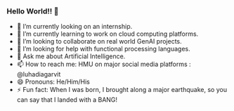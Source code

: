 ### Hello World!! 👋

- 🔭 I’m currently looking on an internship.
- 🌱 I’m currently learning to work on cloud computing platforms.
- 👯 I’m looking to collaborate on real world GenAI projects.
- 🤔 I’m looking for help with functional processing languages.
- 💬 Ask me about Artificial Intelligence.
- 📫 How to reach me: HMU on major social media platforms : @luhadiagarvit
- 😄 Pronouns: He/Him/His
- ⚡ Fun fact: When I was born, I brought along a major earthquake, so you can say that I landed with a BANG!
